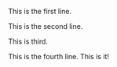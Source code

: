 This is the first line.

This is the second line.

This is third.

This is the fourth line. This is it!
